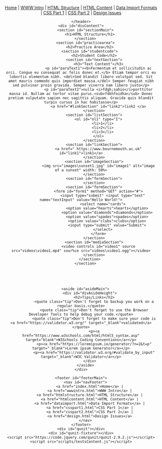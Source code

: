 <!DOCTYPE html>

<html lang="en">

<head>
    <title>HTML Content Tests</title>
    <meta charset="UTF-8">
    <meta name="viewport" content="width=device-width, initial-scale=1.0">
    <link rel="stylesheet" href="styles/main.css">
    <link rel="stylesheet" href="https://code.jquery.com/qunit/qunit-2.9.2.css">
</head>

<body>
    <header>
        <nav id="navMain">
            <a href="index.html">Home</a> |
            <a href="wwwintro.html">WWW Intro</a> |
            <a href="htmlstructure.html">HTML Structure</a> |
            <a href="htmlcontent.html">HTML Content</a> |
            <a href="dataimport.html">Data Import Formats</a> |
            <a href="csspart1.html">CSS Part 1</a> |
            <a href="csspart2.html">CSS Part 2</a> |
            <a href="design.html">Design Issues</a>
        </nav>

    </header>
    <div id="divContent">
        <section id="sectionMain">
            <h1>HTML Structure</h1>
        </section>
        <section id="practicearea">
            <h2>Practice Area</h2>
            <section id="studentcode">
                <h2>Student Code</h2>
                <section id="textSection">
                    <h3>"Text Content"</h3>
                    <p id="paraText1"><b>Fermentum et sollicitudin ac orci. Congue eu consequat ac felis donec et.</b> Etiam tempor orci eu lobortis elementum nibh. <del>Sed blandit libero volutpat sed. Sit amet mauris commodo quis imperdiet massa.</del> Semper feugiat nibh sed pulvinar proin gravida. Semper viverra nam libero justo</p>
                    <p id="paraText2">nulla <i>fdgh;sahio</i>porttitor massa id. Nullam ac tortor vitae purus.<sub>fdkhfoidha</sub> Donec pretium vulputate sapien nec sagittis aliquam. Gravida quis blandit turpis cursus in hac habitasse</p>
                    <a href="#linkSection" id="link2">link2 </a>
                </section>
                <section id="listSection">
                    <ol id="ol1" type="I">
                        <li>1</li>
                        <li>2</li>
                        <li>3</li>
                    </ol>
                </section>
                <section id="linkSection">
                    <a href=" https://www.bournemouth.ac.uk" id="link1">link1</a>
                </section>
                <section id="imageSection">
                    <img src="images\sunset1.jpg" id="image1" alt="image of a sunset" width: 50%>
                </section>
                <section id="formSection">
                </section>
                <section id="formSection">
                    <form id="form1" method="GET" action="#">
                        <input type="submit" <input type="text" name="textInput" value="Hello World!">
                        <select name="cards">
                            <option value="hearts">hearts</option>
                            <option value="diamonds">diamonds</option>
                            <option value="spades">spades</option>
                            <option value="clubs">clubs</option>
                            <input type="submit" value="Submit">
                        </select>
                    </form>
                </section>
                <section id="mediaSection">
                    <video controls id="video1" source src="videos\video1.mp4" sour%ce src="videos\video1.ogg"></video>
                </section>
            </section>
        </section>
        
                   
                
            
       
        <aside id="asideMain">
            <div id="divAsideHeight">
                <h2>Tips/Links</h2>
                <quote class="tip">Don't forget to backup you work on a regular basis.</quote>
                <quote class="tip">Don't forget to use the Browser Developer Tools to help debug your code.</quote>
                <quote class="tip">Don't forget to make sure your code is <a href="https://validator.w3.org/" target="_blank">validated</a></quote>
                <p><a href="https://www.w3schools.com/html/html5_syntax.asp" target="blank">W3Schools Coding Conventions</a></p>
                <p><a href="https://loremipsum.io/generator/?n=2&t=p" target="_blank">Lorem ipsum Generator</a></p>
                <p><a href="https://validator.w3.org/#validate_by_input" target="_blank">W3C Validator</a></p>
            </div>
        </aside>
    </div>

    <footer id="footerMain">
        <nav id="navFooter">
            <a href="index.html">Home</a> |
            <a href="wwwintro.html">WWW Intro</a> |
            <a href="htmlstructure.html">HTML Structure</a> |
            <a href="htmlcontent.html">HTML Content</a> |
            <a href="dataimport.html">Data Import Formats</a> |
            <a href="csspart1.html">CSS Part 1</a> |
            <a href="csspart2.html">CSS Part 2</a> |
            <a href="design.html">Design Issues</a>
        </nav>
    </footer>
    <div id="qunit"></div>
    <div id="qunit-fixture"></div>
    <script src="https://code.jquery.com/qunit/qunit-2.9.2.js"></script>
    <script src="scripts/testsContent.js"></script>
</body>

</html>
